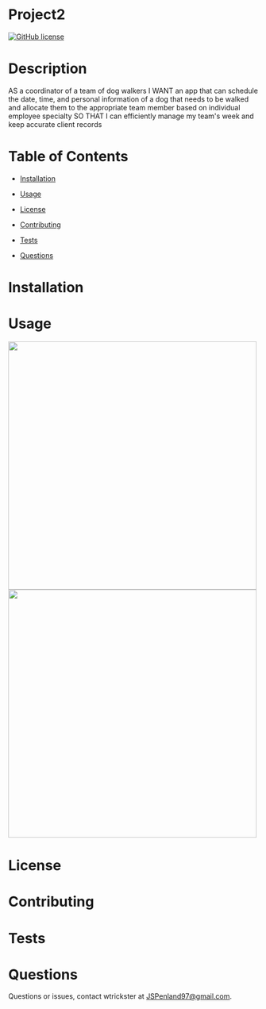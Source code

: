 # Project2
[![GitHub license](https://img.shields.io/badge/license-MIT-blue.svg)](https://github.com/Wtrickser/Project2)

# Description

AS a coordinator of a team of dog walkers
I WANT an app that can schedule the date, time, and personal information of a dog that needs to be walked and allocate them to the appropriate team member based on individual employee specialty 
SO THAT I can efficiently manage my team's week and keep accurate client records


# Table of Contents 

* [Installation](#installation)

* [Usage](#usage)

* [License](#license)

* [Contributing](#contributing)

* [Tests](#tests)

* [Questions](#questions)

# Installation




# Usage

<img src = Pic1.png width=500>

<img src = Pic2.png width=500>

# License



# Contributing



# Tests



# Questions

Questions or issues, contact wtrickster at JSPenland97@gmail.com.
